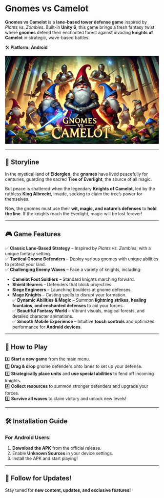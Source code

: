 # **Gnomes vs Camelot**  

**Gnomes vs Camelot** is a **lane-based tower defense game** inspired by *Plants vs. Zombies*. Built-in **Unity 6**, this game brings a fresh fantasy twist where **gnomes** defend their enchanted forest against invading **knights of Camelot** in strategic, wave-based battles.  

🛠 **Platform:** **Android**  

![Gnomes vs Camelot](GnomeVsKnights/Assets/Images/GameBanner.png)

---

## 📖 **Storyline**  
In the mystical land of **Elderglen**, the **gnomes** have lived peacefully for centuries, guarding the sacred **Tree of Everlight**, the source of all magic.  

But peace is shattered when the legendary **Knights of Camelot**, led by the ruthless **King Albrecht**, invade, seeking to claim the tree’s power for themselves.  

Now, the gnomes must use their **wit, magic, and nature’s defenses** to **hold the line**. If the knights reach the Everlight, magic will be lost forever!  

---

## 🎮 **Game Features**  

✅ **Classic Lane-Based Strategy** – Inspired by *Plants vs. Zombies*, with a unique fantasy setting.  
✅ **Tactical Gnome Defenders** – Deploy various gnomes with unique abilities to protect your land.  
✅ **Challenging Enemy Waves** – Face a variety of knights, including:  
   - **Camelot Foot Soldiers** – Standard knights marching forward.  
   - **Shield Bearers** – Defenders that block projectiles.  
   - **Siege Engineers** – Launching boulders at gnome defenses.  
   - **Mage Knights** – Casting spells to disrupt your formation.  
✅ **Dynamic Abilities & Magic** – Summon **lightning strikes, healing fountains, and enchanted defenses** to aid your forces.  
✅ **Beautiful Fantasy World** – Vibrant visuals, magical forests, and detailed character animations.  
✅ **Smooth Mobile Experience** – Intuitive **touch controls** and optimized performance for **Android devices**.  

---

## 📜 **How to Play**  

1️⃣ **Start a new game** from the main menu.  
2️⃣ **Drag & drop** gnome defenders onto lanes to set up your defense.  
3️⃣ **Strategically place units** and **use special abilities** to fend off incoming knights.  
4️⃣ **Collect resources** to summon stronger defenders and upgrade your forces.  
5️⃣ **Survive all waves** to claim victory and unlock new levels!  

---

## 🛠️ **Installation Guide**  

### **For Android Users:**  
1. **Download the APK** from the official release.  
2. Enable **Unknown Sources** in your device settings.  
3. Install the APK and start playing!  

---

## 📢 **Follow for Updates!**  

Stay tuned for **new content, updates, and exclusive features!**  
